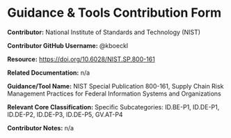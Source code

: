 # Guidance & Tools Contribution Form

**Contributor:** National Institute of Standards and Technology (NIST)

**Contributor GitHub Username:** @kboeckl

**Resource:** https://doi.org/10.6028/NIST.SP.800-161

**Related Documentation:** n/a

**Guidance/Tool Name:** NIST Special Publication 800-161, Supply Chain Risk Management Practices for Federal Information Systems and Organizations

**Relevant Core Classification:** Specific Subcategories: ID.BE-P1, ID.DE-P1, ID.DE-P2, ID.DE-P3, ID.DE-P5, GV.AT-P4

**Contributor Notes:** n/a
